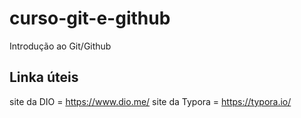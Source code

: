 # curso-git-e-github
Introdução ao Git/Github

## Linka úteis
site da DIO = https://www.dio.me/
site da Typora = https://typora.io/
